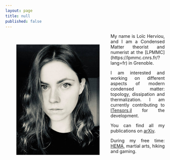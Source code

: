 ```yaml
---
layout: page
title: null
published: false
---
```

<!-- ![](profile.jpg){:height="250px"} -->



<img src="profile.jpg" align="left" height="350px" style="margin:35px">
<div style="text-align: justify" markdown="1"> My name is Loïc Herviou, and I am a Condensed Matter theorist and numerist at the [LPMMC](https://lpmmc.cnrs.fr/?lang=fr) in Grenoble.

I am interested and working on different aspects of modern condensed matter: topology, dissipation and thermalization. I am currently contributing to [ITensors.jl](https://github.com/ITensor/ITensors.jl) for the development.

You can find all my publications on [arXiv](https://arxiv.org/search/?searchtype=author&query=Herviou%2C+L).

<!-- I have a strong theoretical background and high-performance computing experience. I am familiar with scientific stacks in **Python** (Numpy, SciPy, Cython, Pandas, Jupyter) and C++ (Eigen, Armadillo), **parallel computing** with MPI and OpenMP, and **machine learning** libraries (Tensorflow, PyTorch, scikit-learn). I am well-versed in numerical methods, including machine learning, exact diagonalization, tensor networks, density functional theory, and quantum computing. -->

During my free time: [HEMA](http://unilamhe.ch/en/), martial arts, hiking and gaming.
</div>
